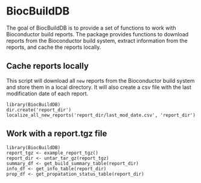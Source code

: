 # BiocBuildDB

The goal of BiocBuildDB is to provide a set of functions to work with
Bioconductor build reports. The package provides functions to download
reports from the Bioconductor build system, extract information from
the reports, and cache the reports locally.

## Cache reports locally

This script will download all `new` reports from the Bioconductor build 
system and store them in a local directory. It will also create a csv 
file with the last modification date of each report.

```
library(BiocBuildDB)
dir.create('report_dir')
localize_all_new_reports('report_dir/last_mod_date.csv', 'report_dir')
```

## Work with a report.tgz file

```
library(BiocBuildDB)
report_tgz <- example_report_tgz()
report_dir <- untar_tar_gz(report_tgz)
summary_df <- get_build_summary_table(report_dir)
info_df <- get_info_table(report_dir)
prop_df <- get_propatation_status_table(report_dir)
```



